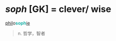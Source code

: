 # _soph_ [GK] = clever/ wise

[phil](phil-.md)o<b style="color: #20B2AA;">soph</b>[ie](-ie.md)
> n. 哲学，智者